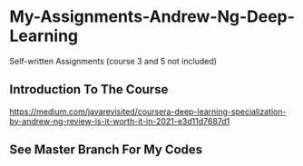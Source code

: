 # My-Assignments-Andrew-Ng-Deep-Learning
Self-written Assignments (course 3 and 5 not included)

## Introduction To The Course

https://medium.com/javarevisited/coursera-deep-learning-specialization-by-andrew-ng-review-is-it-worth-it-in-2021-e3d11d7687d1

## See Master Branch For My Codes
